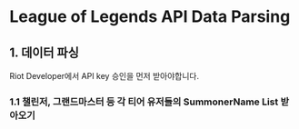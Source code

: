 # League of Legends API Data Parsing
## 1. 데이터 파싱
Riot Developer에서 API key 승인을 먼저 받아야합니다.
### 1.1 챌린저, 그랜드마스터 등 각 티어 유저들의 SummonerName List 받아오기
